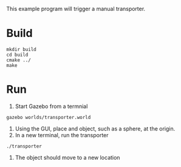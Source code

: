 This example program will trigger a manual transporter.

# Build

~~~
mkdir build
cd build
cmake ../
make
~~~

# Run

1. Start Gazebo from a termnial

  ~~~
  gazebo worlds/transporter.world
  ~~~

1. Using the GUI, place and object, such as a sphere, at the origin.
1. In a new terminal, run the transporter

  ~~~
  ./transporter
  ~~~

1. The object should move to a new location
